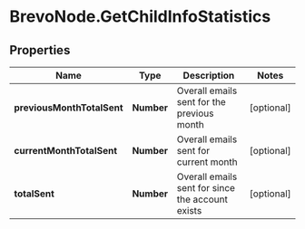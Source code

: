 # BrevoNode.GetChildInfoStatistics

## Properties
Name | Type | Description | Notes
------------ | ------------- | ------------- | -------------
**previousMonthTotalSent** | **Number** | Overall emails sent for the previous month | [optional] 
**currentMonthTotalSent** | **Number** | Overall emails sent for current month | [optional] 
**totalSent** | **Number** | Overall emails sent for since the account exists | [optional] 


